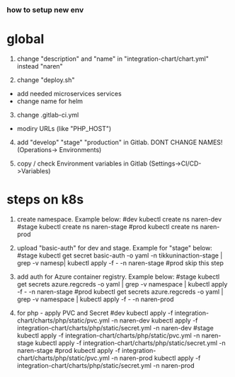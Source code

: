 ### how to setup new env
# global
1) change "description" and "name" in "integration-chart/chart.yml" instead "naren"

2) change "deploy.sh"
- add needed microservices services
- change name for helm

3) change .gitlab-ci.yml
- modiry URLs (like "PHP_HOST")

4) add "develop" "stage" "production" in Gitlab. DONT CHANGE NAMES! (Operations-> Environments)

5) copy / check Environment variables in Gitlab (Settings->CI/CD->Variables)



# steps on k8s
1) create namespace. Example below:
#dev
kubectl create ns naren-dev
#stage
kubectl create ns naren-stage
#prod
kubectl create ns naren-prod


2) upload "basic-auth" for dev and stage. Example for "stage" below:
#stage
kubectl get secret basic-auth -o yaml -n tikkuninaction-stage | grep -v namesp| kubectl apply -f - -n naren-stage
#prod skip this step


3) add auth for Azure container registry. Example below:
#stage
kubectl get secrets azure.regcreds -o yaml  | grep -v namespace | kubectl apply -f - -n naren-stage
#prod
kubectl get secrets azure.regcreds -o yaml  | grep -v namespace | kubectl apply -f - -n naren-prod


4) for php - apply PVC and Secret
#dev
kubectl apply -f integration-chart/charts/php/static/pvc.yml -n naren-dev
kubectl apply -f integration-chart/charts/php/static/secret.yml -n naren-dev
#stage
kubectl apply -f integration-chart/charts/php/static/pvc.yml -n naren-stage
kubectl apply -f integration-chart/charts/php/static/secret.yml -n naren-stage
#prod
kubectl apply -f integration-chart/charts/php/static/pvc.yml -n naren-prod
kubectl apply -f integration-chart/charts/php/static/secret.yml -n naren-prod



